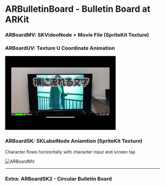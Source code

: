 # ARBulletinBoard - Bulletin Board at ARKit

### ARBoardMV: SKVideoNode + Movie File (SpriteKit Texture)

### ARBoardUV: Texture U Coordinate Animation
![ARBoardUV](mov2.gif "ARBoardUV")

### ARBoardSK: SKLabelNode Aniamtion (SpriteKit Texture)

Character flows horizontally with character input and screen tap

![ARBoardMV](mov3.gif "ARBoardMV")

---

### Extra: ARBoardSK2 - Circular Bulletin Board